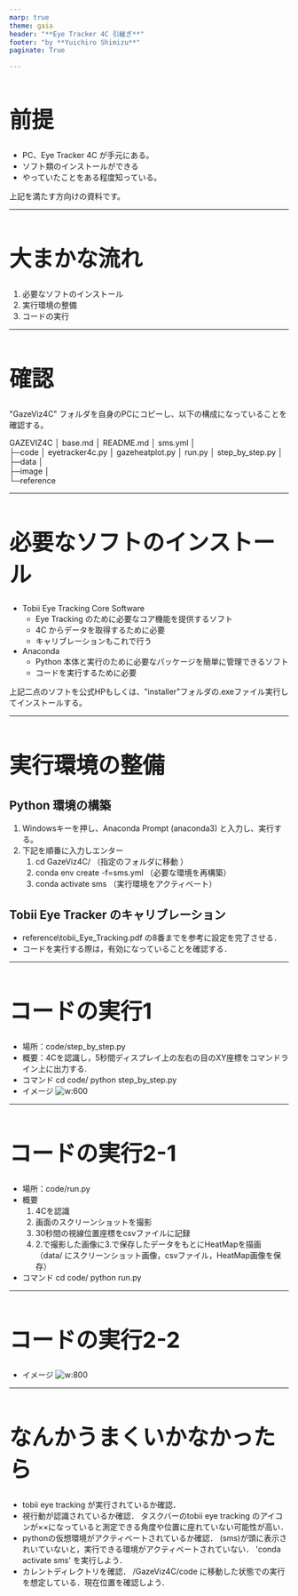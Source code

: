 ```yaml
---
marp: true
theme: gaia
header: "**Eye Tracker 4C 引継ぎ**"
footer: "by **Yuichiro Shimizu**"
paginate: True

---
```

<style>
h1 {font-size: 40px;}
{font-size: 20px;}
</style>
# 前提

* PC、Eye Tracker 4C が手元にある。
* ソフト類のインストールができる
* やっていたことをある程度知っている。

上記を満たす方向けの資料です。

---
<!--

-->
# 大まかな流れ

1. 必要なソフトのインストール
2. 実行環境の整備
3. コードの実行

---
# 確認

"GazeViz4C" フォルダを自身のPCにコピーし、以下の構成になっていることを確認する。

GAZEVIZ4C
│  base.md
│  README.md
│  sms.yml
│  
├─code
│     eyetracker4c.py
│     gazeheatplot.py
│     run.py
│     step_by_step.py
│          
├─data
│      
├─image
│      
└─reference
        

---
# 必要なソフトのインストール

* Tobii Eye Tracking Core Software
    * Eye Tracking のために必要なコア機能を提供するソフト
    * 4C からデータを取得するために必要
    * キャリブレーションもこれで行う
* Anaconda
    * Python 本体と実行のために必要なパッケージを簡単に管理できるソフト
    * コードを実行するために必要

上記二点のソフトを公式HPもしくは、"installer"フォルダの.exeファイル実行してインストールする。

---
# 実行環境の整備

## Python 環境の構築
1. Windowsキーを押し、Anaconda Prompt (anaconda3) と入力し、実行する。
2. 下記を順番に入力しエンター  
    1. cd GazeViz4C/ （指定のフォルダに移動  ）
    2. conda env create -f=sms.yml （必要な環境を再構築）  
    3. conda activate sms （実行環境をアクティベート）

## Tobii Eye Tracker のキャリブレーション
* reference\tobii_Eye_Tracking.pdf の8番までを参考に設定を完了させる．
* コードを実行する際は，有効になっていることを確認する．

---
# コードの実行1

* 場所：code/step_by_step.py
* 概要：4Cを認識し，5秒間ディスプレイ上の左右の目のXY座標をコマンドライン上に出力する.
* コマンド
cd code/
python step_by_step.py
* イメージ
![w:600](image/step_by_step.png)

---
# コードの実行2-1

* 場所：code/run.py
* 概要
    1. 4Cを認識
    2. 画面のスクリーンショットを撮影
    3. 30秒間の視線位置座標をcsvファイルに記録
    4. 2.で撮影した画像に3.で保存したデータをもとにHeatMapを描画
    （data/ にスクリーンショット画像，csvファイル，HeatMap画像を保存）
* コマンド
cd code/
python run.py
---
# コードの実行2-2

* イメージ
![w:800](image/sample_output.png)
---
# なんかうまくいかなかったら

* tobii eye tracking が実行されているか確認．
* 視行動が認識されているか確認．
タスクバーのtobii eye tracking のアイコンが××になっていると測定できる角度や位置に座れていない可能性が高い．
* pythonの仮想環境がアクティベートされているか確認．
(sms)が頭に表示されいていないと，実行できる環境がアクティベートされていない．
'conda activate sms' を実行しよう．
* カレントディレクトリを確認．
/GazeViz4C/code に移動した状態での実行を想定している．現在位置を確認しよう．